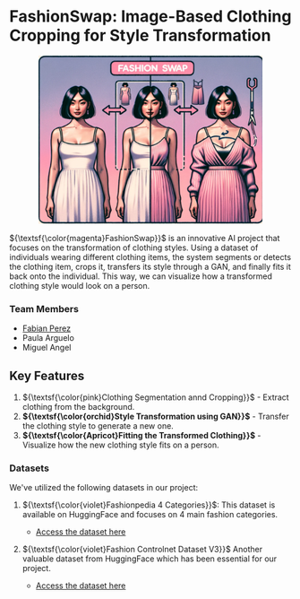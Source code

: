 # FashionSwap: Image-Based Clothing Cropping for Style Transformation

<p align="center">
  <img src="banner.png" alt="Descripción alternativa de la imagen"  width="400" height="300">
</p>

${\textsf{\color{magenta}FashionSwap}}$ is an innovative AI project that focuses on the transformation of clothing styles. Using a dataset of individuals wearing different clothing items, the system segments or detects the clothing item, crops it, transfers its style through a GAN, and finally fits it back onto the individual. This way, we can visualize how a transformed clothing style would look on a person.


### Team Members
- [Fabian Perez ](https://github.com/factral)
- Paula Arguelo
- Miguel Angel

## Key Features

1. ${\textsf{\color{pink}Clothing Segmentation annd Cropping}}$ - Extract clothing from the background.
2. **${\textsf{\color{orchid}Style Transformation using GAN}}$** - Transfer the clothing style to generate a new one.
3. **${\textsf{\color{Apricot}Fitting the Transformed Clothing}}$** - Visualize how the new clothing style fits on a person.


### Datasets

We've utilized the following datasets in our project:

1. ${\textsf{\color{violet}Fashionpedia 4 Categories}}$: This dataset is available on HuggingFace and focuses on 4 main fashion categories. 
   - [Access the dataset here](https://huggingface.co/datasets/detection-datasets/fashionpedia_4_categories)
   
2. ${\textsf{\color{violet}Fashion Controlnet Dataset V3}}$ Another valuable dataset from HuggingFace which has been essential for our project.
   - [Access the dataset here](https://huggingface.co/datasets/Abrumu/Fashion_controlnet_dataset_V3?row=0)


